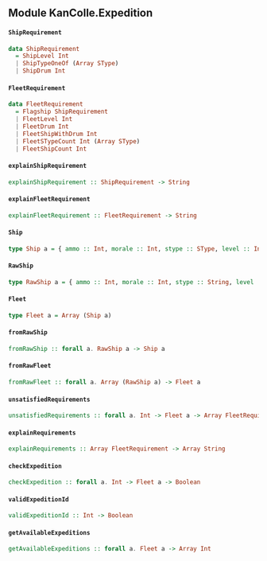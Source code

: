 ## Module KanColle.Expedition

#### `ShipRequirement`

``` purescript
data ShipRequirement
  = ShipLevel Int
  | ShipTypeOneOf (Array SType)
  | ShipDrum Int
```

#### `FleetRequirement`

``` purescript
data FleetRequirement
  = Flagship ShipRequirement
  | FleetLevel Int
  | FleetDrum Int
  | FleetShipWithDrum Int
  | FleetSTypeCount Int (Array SType)
  | FleetShipCount Int
```

#### `explainShipRequirement`

``` purescript
explainShipRequirement :: ShipRequirement -> String
```

#### `explainFleetRequirement`

``` purescript
explainFleetRequirement :: FleetRequirement -> String
```

#### `Ship`

``` purescript
type Ship a = { ammo :: Int, morale :: Int, stype :: SType, level :: Int, drumCount :: Int | a }
```

#### `RawShip`

``` purescript
type RawShip a = { ammo :: Int, morale :: Int, stype :: String, level :: Int, drumCount :: Int | a }
```

#### `Fleet`

``` purescript
type Fleet a = Array (Ship a)
```

#### `fromRawShip`

``` purescript
fromRawShip :: forall a. RawShip a -> Ship a
```

#### `fromRawFleet`

``` purescript
fromRawFleet :: forall a. Array (RawShip a) -> Fleet a
```

#### `unsatisfiedRequirements`

``` purescript
unsatisfiedRequirements :: forall a. Int -> Fleet a -> Array FleetRequirement
```

#### `explainRequirements`

``` purescript
explainRequirements :: Array FleetRequirement -> Array String
```

#### `checkExpedition`

``` purescript
checkExpedition :: forall a. Int -> Fleet a -> Boolean
```

#### `validExpeditionId`

``` purescript
validExpeditionId :: Int -> Boolean
```

#### `getAvailableExpeditions`

``` purescript
getAvailableExpeditions :: forall a. Fleet a -> Array Int
```


